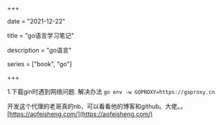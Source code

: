 +++

date = "2021-12-22"

title = "go语言学习笔记"

description = "go语言"

series = ["book", "go"]

+++

1.下载gin时遇到网络问题.
解决办法
```go env -w GOPROXY=https://goproxy.cn```

开发这个代理的老哥真的nb，可以看看他的博客和github。大佬。。[https://aofeisheng.com/](https://aofeisheng.com/)

